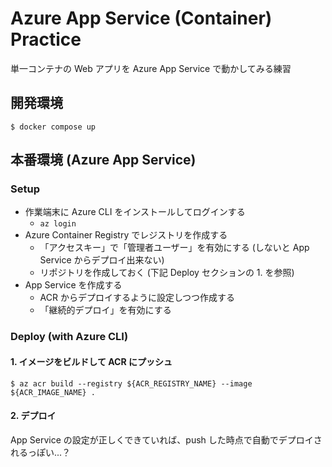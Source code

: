 # Azure App Service (Container) Practice
単一コンテナの Web アプリを Azure App Service で動かしてみる練習

## 開発環境
```
$ docker compose up
```

## 本番環境 (Azure App Service)
### Setup
- 作業端末に Azure CLI をインストールしてログインする
  - `az login`
- Azure Container Registry でレジストリを作成する
  - 「アクセスキー」で「管理者ユーザー」を有効にする (しないと App Service からデプロイ出来ない)
  - リポジトリを作成しておく (下記 Deploy セクションの 1. を参照)
- App Service を作成する
  - ACR からデプロイするように設定しつつ作成する
  - 「継続的デプロイ」を有効にする

### Deploy (with Azure CLI)
#### 1. イメージをビルドして ACR にプッシュ
``` console
$ az acr build --registry ${ACR_REGISTRY_NAME} --image ${ACR_IMAGE_NAME} .
```

#### 2. デプロイ
App Service の設定が正しくできていれば、push した時点で自動でデプロイされるっぽい...？